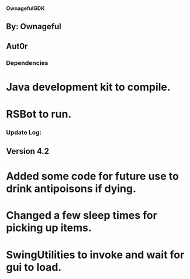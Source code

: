 #### OwnagefulGDK 

## By: Ownageful
##     Aut0r

### Dependencies

# Java development kit to compile.
# RSBot to run.

### Update Log:

## Version 4.2

# Added some code for future use to drink antipoisons if dying.
# Changed a few sleep times for picking up items.
# SwingUtilities to invoke and wait for gui to load.
